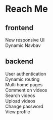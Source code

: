 # Reach Me

## frontend
New responsive UI \
Dynamic Navbav

## backend
User authentication \
Dynamic routing \
Multi home pages \
Comment on videos \
Search videos \
Upload videos \
Change password \
View profile
